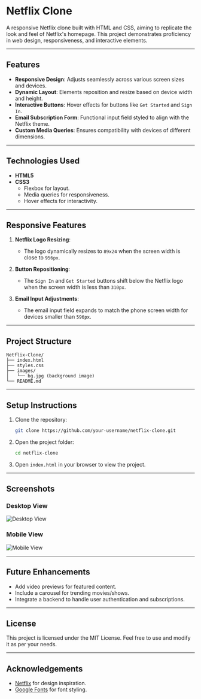 # Netflix Clone

A responsive Netflix clone built with HTML and CSS, aiming to replicate the look and feel of Netflix's homepage. This project demonstrates proficiency in web design, responsiveness, and interactive elements.

---

## Features

- **Responsive Design**: Adjusts seamlessly across various screen sizes and devices.
- **Dynamic Layout**: Elements reposition and resize based on device width and height.
- **Interactive Buttons**: Hover effects for buttons like `Get Started` and `Sign In`.
- **Email Subscription Form**: Functional input field styled to align with the Netflix theme.
- **Custom Media Queries**: Ensures compatibility with devices of different dimensions.

---

## Technologies Used

- **HTML5**
- **CSS3**
  - Flexbox for layout.
  - Media queries for responsiveness.
  - Hover effects for interactivity.

---

## Responsive Features

1. **Netflix Logo Resizing**:
   - The logo dynamically resizes to `89x24` when the screen width is close to `956px`.

2. **Button Repositioning**:
   - The `Sign In` and `Get Started` buttons shift below the Netflix logo when the screen width is less than `310px`.

3. **Email Input Adjustments**:
   - The email input field expands to match the phone screen width for devices smaller than `596px`.

---

## Project Structure

```
Netflix-Clone/
├── index.html
├── styles.css
├── images/
│   └── bg.jpg (background image)
└── README.md
```

---

## Setup Instructions

1. Clone the repository:
   ```bash
   git clone https://github.com/your-username/netflix-clone.git
   ```
2. Open the project folder:
   ```bash
   cd netflix-clone
   ```
3. Open `index.html` in your browser to view the project.

---

## Screenshots

### Desktop View
![Desktop View](path-to-desktop-screenshot.png)

### Mobile View
![Mobile View](path-to-mobile-screenshot.png)

---

## Future Enhancements

- Add video previews for featured content.
- Include a carousel for trending movies/shows.
- Integrate a backend to handle user authentication and subscriptions.

---

## License

This project is licensed under the MIT License. Feel free to use and modify it as per your needs.

---

## Acknowledgements

- [Netflix](https://www.netflix.com) for design inspiration.
- [Google Fonts](https://fonts.google.com) for font styling.
